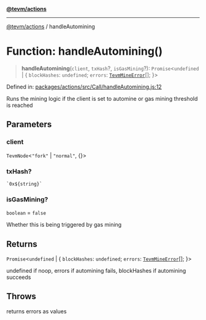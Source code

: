 [**@tevm/actions**](../README.md)

***

[@tevm/actions](../globals.md) / handleAutomining

# Function: handleAutomining()

> **handleAutomining**(`client`, `txHash`?, `isGasMining`?): `Promise`\<`undefined` \| \{ `blockHashes`: `undefined`; `errors`: [`TevmMineError`](../type-aliases/TevmMineError.md)[]; \}\>

Defined in: [packages/actions/src/Call/handleAutomining.js:12](https://github.com/evmts/tevm-monorepo/blob/main/packages/actions/src/Call/handleAutomining.js#L12)

Runs the mining logic if the client is set to automine or gas mining threshold is reached

## Parameters

### client

`TevmNode`\<`"fork"` \| `"normal"`, \{\}\>

### txHash?

`` `0x${string}` ``

### isGasMining?

`boolean` = `false`

Whether this is being triggered by gas mining

## Returns

`Promise`\<`undefined` \| \{ `blockHashes`: `undefined`; `errors`: [`TevmMineError`](../type-aliases/TevmMineError.md)[]; \}\>

undefined if noop, errors if automining fails, blockHashes if automining succeeds

## Throws

returns errors as values
